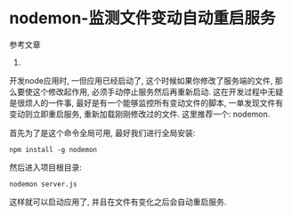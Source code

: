 # nodemon-监测文件变动自动重启服务

参考文章

1. [](http://blog.csdn.net/haigenwong/article/details/48732267)

开发node应用时, 一但应用已经启动了, 这个时候如果你修改了服务端的文件, 那么要使这个修改起作用, 必须手动停止服务然后再重新启动. 这在开发过程中无疑是很烦人的一件事, 最好是有一个能够监控所有变动文件的脚本, 一单发现文件有变动则立即重启服务, 重新加载刚刚修改过的文件. 这里推荐一个: nodemon.

首先为了是这个命令全局可用, 最好我们进行全局安装:

```shell
npm install -g nodemon
```

然后进入项目根目录:  

```shell
nodemon server.js
```

这样就可以启动应用了, 并且在文件有变化之后会自动重启服务.
